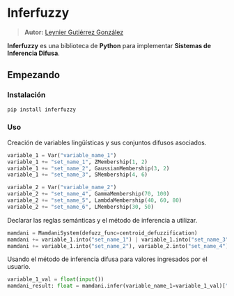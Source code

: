 # Inferfuzzy

> **Autor:** [Leynier Gutiérrez González](https://leynier.github.io)

**Inferfuzzy** es una biblioteca de **Python** para implementar **Sistemas de Inferencia Difusa**.

## Empezando

### Instalación

```bash
pip install inferfuzzy
```

### Uso

Creación de variables lingüísticas y sus conjuntos difusos asociados.

```python
variable_1 = Var("variable_name_1")
variable_1 += "set_name_1", ZMembership(1, 2)
variable_1 += "set_name_2", GaussianMembership(3, 2)
variable_1 += "set_name_3", SMembership(4, 6)

variable_2 = Var("variable_name_2")
variable_2 += "set_name_4", GammaMembership(70, 100)
variable_2 += "set_name_5", LambdaMembership(40, 60, 80)
variable_2 += "set_name_6", LMembership(30, 50)
```

Declarar las reglas semánticas y el método de inferencia a utilizar.

```python
mamdani = MamdaniSystem(defuzz_func=centroid_defuzzification)
mamdani += variable_1.into("set_name_1") | variable_1.into("set_name_3"), variable_2.into("set_name_5")
mamdani += variable_1.into("set_name_2"), variable_2.into("set_name_4")
```

Usando el método de inferencia difusa para valores ingresados por el usuario.

```python
variable_1_val = float(input())
mamdani_result: float = mamdani.infer(variable_name_1=variable_1_val)["variable_name_2"]
```
